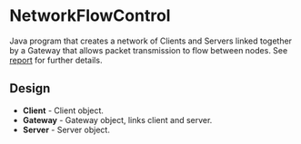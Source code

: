 # NetworkFlowControl
Java program that creates a network of Clients and Servers linked together by a Gateway that allows packet transmission to flow between nodes. See [report](https://github.com/dooleyb1/NetworkFlowControl/blob/master/16327446-Brandon-Dooley-FlowC-Report.pdf) for further details.

## Design

* **Client** - Client object.
* **Gateway** - Gateway object, links client and server.
* **Server** - Server object.